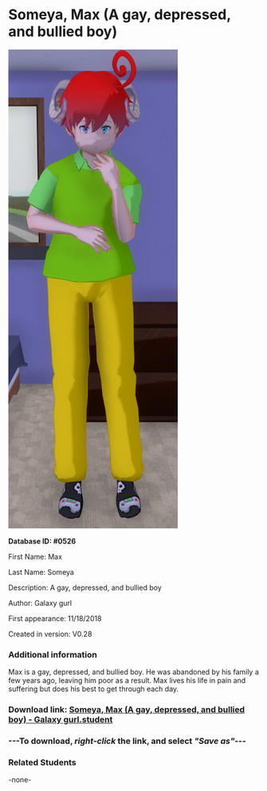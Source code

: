 # Someya, Max (A gay, depressed, and bullied boy)

<img src="../../Files/Images/Someya, Max (A gay, depressed, and bullied boy).png" title="Someya, Max (A gay, depressed, and bullied boy) - Galaxy gurl">

**Database ID: #0526**

First Name: Max

Last Name: Someya

Description: A gay, depressed, and bullied boy

Author: Galaxy gurl

First appearance: 11/18/2018

Created in version: V0.28

### Additional information

Max is a gay, depressed, and bullied boy. He was abandoned by his family a few years ago, leaving him poor as a result. Max lives his life in pain and suffering but does his best to get through each day.

### Download link: <a href="https://raw.githubusercontent.com/Arbiter1223/Daigaku-Gurashi-Custom-Students/master/Files/Student%20Files/Someya%2C%20Max%20(A%20gay%2C%20depressed%2C%20and%20bullied%20boy)%20-%20Galaxy%20gurl.student">Someya, Max (A gay, depressed, and bullied boy) - Galaxy gurl.student</a>

### ---**To download, _right-click_ the link, and select _"Save as"_**---

### Related Students

-none-
